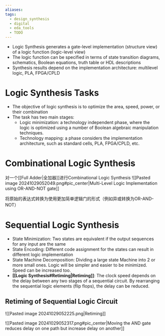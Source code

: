 ```yaml
---
aliases: 
tags:
  - design_synthesis
  - digital
  - eda_tools
  - TODO
---
```

- Logic Synthesis generates a gate-level implementation (structure view) of a logic function (logic-level view)
- The logic function can be specified in terms of state transition diagrams, schematics, Boolean equations, truth table or HDL descriptions
- Synthesis results depend on the implementation architecture: multilevel logic, PLA, FPGA/CPLD

# Logic Synthesis Tasks

- The objective of logic synthesis is to optimize the area, speed, power, or their combination
- The task has two main stages:
	- Logic minimization: a technology independent phase, where the logic is optimized using a number of Boolean algebraic manipulation techniques.
	- Technology mapping: a phase considers the implementation architecture, such as standard cells, PLA, FPGA/CPLD, etc.

# Combinational Logic Synthesis

对一个[[Full Adder|全加器]]进行Combinational Logic Synthesis
![[Pasted image 20241029052049.png#pic_center|Multi-Level Logic Implementation using OR-AND-NOT gate]]

将原始的表达式转换为使用更加简单逻辑门的形式（例如异或转换为OR-AND-NOT）
# Sequential Logic Synthesis

- State Minimization: Two states are equivalent if the output sequences for any input are the same
- State Encoding: Different code assignment for the states can result in different logic implementation
- State Machine Decomposition: Dividing a large state Machine into 2 or more small ones. Logic will be simpler and easier to be minimized. Speed can be increased too.
- **[[Logic Synthesis#Retiming|Retiming]]**: The clock speed depends on the delay between any two stages of a sequential circuit. By rearranging the sequential logic elements (flip flops), the delay can be reduced.

## Retiming of Sequential Logic Circuit

![[Pasted image 20241029052225.png|Retiming]]

![[Pasted image 20241029052317.png#pic_center|Moving the AND gate reduces delay on one path but increase delay on another]]
